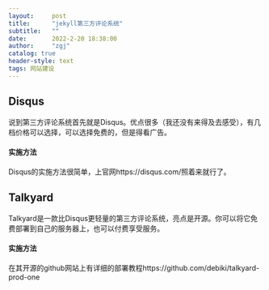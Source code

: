 ```yaml
---
layout:     post
title:      "jekyll第三方评论系统"
subtitle:   ""
date:       2022-2-20 18:38:00
author:     "zgj"
catalog: true
header-style: text
tags: 网站建设
---
```




## Disqus

说到第三方评论系统首先就是Disqus。优点很多（我还没有来得及去感受），有几档价格可以选择，可以选择免费的，但是得看广告。

#### 实施方法

Disqus的实施方法很简单，上官网https://disqus.com/照着来就行了。

## Talkyard

Talkyard是一款比Disqus更轻量的第三方评论系统，亮点是开源。你可以将它免费部署到自己的服务器上，也可以付费享受服务。

#### 实施方法

在其开源的github网站上有详细的部署教程https://github.com/debiki/talkyard-prod-one